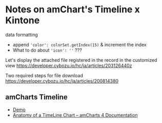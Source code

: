 # Notes on amChart's Timeline x Kintone

data formatting
- append `'color': colorSet.getIndex(15)` & increment the index
- What to do about `'icon': ''` ???

Let's display the attached file registered in the record in the customized view
<https://developer.cybozu.io/hc/ja/articles/203126440z>

Two required steps for file download
<https://developer.cybozu.io/hc/ja/articles/200814380>

## amCharts Timeline
- [Demo](https://www.amcharts.com/demos/timeline/)
- [Anatomy of a TimeLine Chart – amCharts 4 Documentation](https://www.amcharts.com/docs/v4/chart-types/timeline/)
